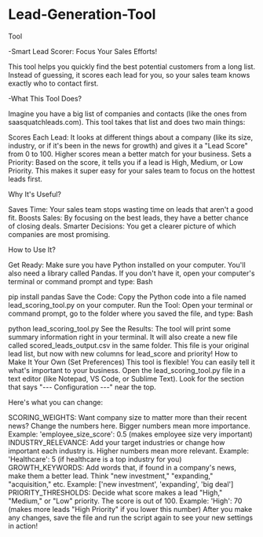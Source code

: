 # Lead-Generation-Tool
Tool

-Smart Lead Scorer: Focus Your Sales Efforts!

This tool helps you quickly find the best potential customers from a long list. Instead of guessing, it scores each lead for you, so your sales team knows exactly who to contact first.

-What This Tool Does?

Imagine you have a big list of companies and contacts (like the ones from saasquatchleads.com). This tool takes that list and does two main things:

Scores Each Lead: It looks at different things about a company (like its size, industry, or if it's been in the news for growth) and gives it a "Lead Score" from 0 to 100. Higher scores mean a better match for your business.
Sets a Priority: Based on the score, it tells you if a lead is High, Medium, or Low Priority. This makes it super easy for your sales team to focus on the hottest leads first.

Why It's Useful?

Saves Time: Your sales team stops wasting time on leads that aren't a good fit.
Boosts Sales: By focusing on the best leads, they have a better chance of closing deals.
Smarter Decisions: You get a clearer picture of which companies are most promising.

How to Use It?

Get Ready: Make sure you have Python installed on your computer. You'll also need a library called Pandas. If you don't have it, open your computer's terminal or command prompt and type:
Bash

pip install pandas
Save the Code: Copy the Python code into a file named lead_scoring_tool.py on your computer.
Run the Tool: Open your terminal or command prompt, go to the folder where you saved the file, and type:
Bash

python lead_scoring_tool.py
See the Results:
The tool will print some summary information right in your terminal.
It will also create a new file called scored_leads_output.csv in the same folder. This file is your original lead list, but now with new columns for lead_score and priority!
How to Make It Your Own (Set Preferences)
This tool is flexible! You can easily tell it what's important to your business. Open the lead_scoring_tool.py file in a text editor (like Notepad, VS Code, or Sublime Text). Look for the section that says "--- Configuration ---" near the top.

Here's what you can change:

SCORING_WEIGHTS: Want company size to matter more than their recent news? Change the numbers here. Bigger numbers mean more importance.
Example: 'employee_size_score': 0.5 (makes employee size very important)
INDUSTRY_RELEVANCE: Add your target industries or change how important each industry is. Higher numbers mean more relevant.
Example: 'Healthcare': 5 (if healthcare is a top industry for you)
GROWTH_KEYWORDS: Add words that, if found in a company's news, make them a better lead. Think "new investment," "expanding," "acquisition," etc.
Example: ['new investment', 'expanding', 'big deal']
PRIORITY_THRESHOLDS: Decide what score makes a lead "High," "Medium," or "Low" priority. The score is out of 100.
Example: 'High': 70 (makes more leads "High Priority" if you lower this number)
After you make any changes, save the file and run the script again to see your new settings in action!
